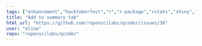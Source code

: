 ```yaml
---
tags: ["enhancement","hacktoberfest","r","r-package","rstats","shiny","unconf","unconf18"]
title: "Add to summary tab"
html_url: "https://github.com/ropenscilabs/qcoder/issues/38"
user: "elinw"
repo: "ropenscilabs/qcoder"
---
```


